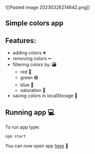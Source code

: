 ![[Pasted image 20230326214642.png]]

Simple colors app
---

## Features:
- adding colors ➕
- removing colors ➖
- filtering colors by: 🗃️
	- red 🔴
	- green 🟢
	- blue 🔵
	- saturation 🌈
- saving colors in localStorage 📁

## Running app 💻

To run app type:

```
npm start
```

You can now open app [here](http:localhost:3000) 🥳